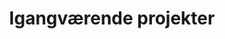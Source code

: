 ---
title: Igangværende projekter
layout: collection
permalink: /ongoing-projects/
collection: ongoing-projects
entries_layout: grid # or 'list' depending on your preference
classes: wide # Ensure this class is styled in your CSS
---